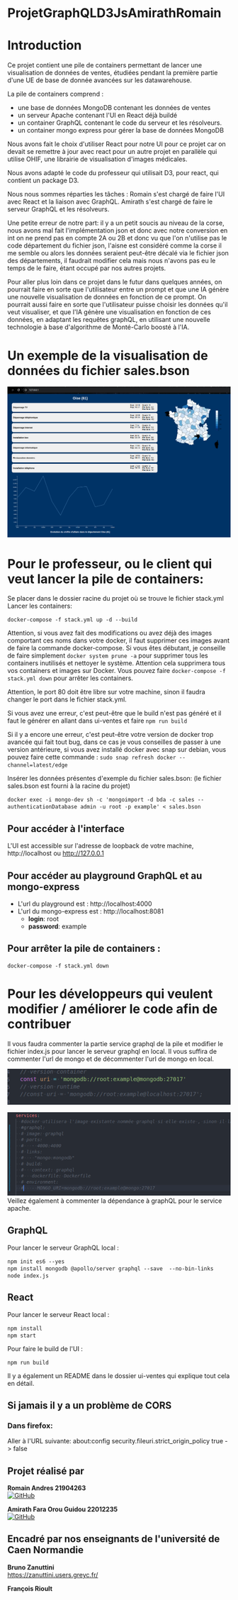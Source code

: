 # ProjetGraphQLD3JsAmirathRomain

# Introduction
Ce projet contient une pile de containers permettant de lancer une visualisation de données de ventes, étudiées pendant la première partie d'une UE de base de donnée avancées sur les datawarehouse.

 La pile de containers comprend :      
 
 - une base de données MongoDB contenant les données de ventes
 - un serveur Apache contenant l'UI en React déjà buildé
 - un container GraphQL contenant le code du serveur et les résolveurs.
 - un container mongo express pour gérer la base de données MongoDB

 Nous avons fait le choix d'utiliser React pour notre UI pour ce projet car on devait se remettre à jour avec react pour un autre projet en parallèle qui utilise OHIF, une librairie de visualisation d'images médicales.

 Nous avons adapté le code du professeur qui utilisait D3, pour react, qui contient un package D3. 

 Nous nous sommes réparties les tâches : 
 Romain s'est chargé de faire l'UI avec React et la liaison avec GraphQL.
 Amirath s'est chargé de faire le serveur GraphQL et les résolveurs.

 Une petite erreur de notre part: il y a un petit soucis au niveau de la corse, nous avons mal fait l'implémentation json et donc avec notre conversion en int on ne prend pas en compte 2A ou 2B et donc vu que l'on n'utilise pas le code département du fichier json, l'aisne est considéré comme la corse il me semble ou alors les données seraient peut-être décalé via le fichier json des départements, il faudrait modifier cela mais nous n'avons pas eu le temps de le faire, étant occupé par nos autres projets.

 Pour aller plus loin dans ce projet dans le futur dans quelques années, on pourrait faire en sorte que l'utilisateur entre un prompt et que une IA génère une nouvelle visualisation de données en fonction de ce prompt. On pourrait aussi faire en sorte que l'utilisateur puisse choisir les données qu'il veut visualiser, et que l'IA génère une visualisation en fonction de ces données, en adaptant les requêtes graphQL, en utilisant une nouvelle technologie à base d'algorithme de Monté-Carlo boosté à l'IA.

# Un exemple de la visualisation de données du fichier sales.bson
![Exemple de visualisation de données](images_readme/demo.png)
# Pour le professeur, ou le client qui veut lancer la pile de containers:

Se placer dans le dossier racine du projet où se trouve le fichier stack.yml
Lancer les containers:
```
docker-compose -f stack.yml up -d --build                                                                                                                                           
```
Attention, si vous avez fait des modifications ou avez déjà des images comportant ces noms dans votre docker, il faut supprimer ces images avant de faire la commande docker-compose. Si vous êtes débutant, je conseille de faire simplement `docker system prune -a` pour supprimer tous les containers inutilisés et nettoyer le système. Attention cela supprimera tous vos containers et images sur Docker. Vous pouvez faire `docker-compose -f stack.yml down` pour arrêter les containers.

Attention, le port 80 doit être libre sur votre machine, sinon il faudra changer le port dans le fichier stack.yml.

Si vous avez une erreur, c'est peut-être que le build n'est pas généré et il faut le générer en allant dans ui-ventes et faire `npm run build`

Si il y a encore une erreur, c'est peut-être votre version de docker trop avancée qui fait tout bug, dans ce cas je vous conseilles de passer à une version antérieure, si vous avez installé docker avec snap sur debian, vous pouvez faire cette commande : `sudo snap refresh docker --channel=latest/edge`

Insérer les données présentes d'exemple du fichier sales.bson: (le fichier sales.bson est fourni à la racine du projet)
```
docker exec -i mongo-dev sh -c 'mongoimport -d bda -c sales --authenticationDatabase admin -u root -p example' < sales.bson
```

## Pour accéder à l'interface
L'UI est accessible sur l'adresse de loopback de votre machine, http://localhost 
ou http://127.0.0.1

## Pour accéder au playground GraphQL et au mongo-express
- L'url du playground est : http://localhost:4000
- L'url du mongo-express est : http://localhost:8081
    - **login**: root
    - **password**: example


## Pour arrêter la pile de containers :
```
docker-compose -f stack.yml down
```

# Pour les développeurs qui veulent modifier / améliorer le code afin de contribuer

Il vous faudra commenter la partie service graphql de la pile et modifier le fichier index.js pour lancer le serveur graphql en local. Il vous suffira de commenter l'url de mongo et de décommenter l'url de mongo en local.

![URL à changer dans resolvers.js](images_readme/image1.png)

![Code à commenter dans stack.yml](images_readme/image2.png)
Veillez également à commenter la dépendance à graphQL pour le service apache.

## GraphQL
Pour lancer le serveur GraphQL local :
```
npm init es6 --yes
npm install mongodb @apollo/server graphql --save  --no-bin-links
node index.js
```

## React
Pour lancer le serveur React local :
```
npm install
npm start
```

Pour faire le build de l'UI :
```
npm run build
```
Il y a également un README dans le dossier ui-ventes qui explique tout cela en détail.


## Si jamais il y a un problème de CORS
### Dans firefox:
Aller à l'URL suivante: about:config
security.fileuri.strict_origin_policy true -> false 

## Projet réalisé par


**Romain Andres 21904263**  
[![GitHub](https://img.shields.io/badge/GitHub-VendenIX-blue?style=flat-square&logo=github)](https://github.com/VendenIX)

**Amirath Fara Orou Guidou 22012235**  
[![GitHub](https://img.shields.io/badge/GitHub-Amirath6-blue?style=flat-square&logo=github)](https://github.com/Amirath6)


## Encadré par nos enseignants de l'université de Caen Normandie

**Bruno Zanuttini**  
https://zanuttini.users.greyc.fr/

**François Rioult**  
